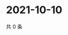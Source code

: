 # 2021-10-10

共 0 条

<!-- BEGIN WEIBO -->
<!-- 最后更新时间 Sun Oct 10 2021 18:00:37 GMT+0800 (China Standard Time) -->

<!-- END WEIBO -->
